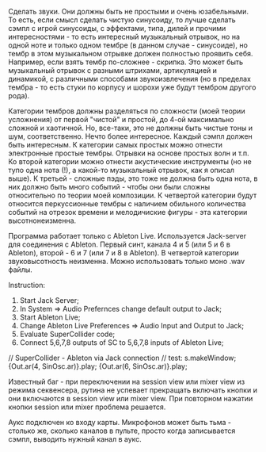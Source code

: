 Сделать звуки. Они должны быть не простыми и очень юзабельными.
То есть, если смысл сделать чистую синусоиду, то лучше сделать сэмпл с игрой синусоиды, с эффектами,
типа, дилей и прочими интересностями - то есть интересный музыкальный отрывок, но на одной ноте и только одном тембре
(в данном случае - синусоиде), но тембр в этом музыкальном отрывке должен полностью проявить себя. Например, если взять тембр
по-сложнее - скрипка. Это может быть музыкальный отрывок с разными штрихами, артикуляцией и динамикой, с различными
способами звукоизвлечения (но в пределах тембра - то есть стуки по корпусу и шорохи уже будут тембром другого рода).

Категории тембров должны разделяться по сложности (моей теории усложнения) от первой "чистой" и простой, до 4-ой
максимально сложной и хаотичной. Но, все-таки, это не должны быть чистые тоны и шум, соответственно.
Нечто более интересное. Каждый сэмпл должен быть интересным. К категории самых простых можно отнести
электронные простые тембры. Отрывки на основе простых волн и т.п. Ко второй категории можно отнести акустические инструменты
(но не тупо одна нота (!), а какой-то музыкальный отрывок, как я описал выше). К третьей - сложные пэды, это тоже не
должна быть одна нота, в них должно быть много событий - чтобы они были сложны относительно по теории моей композиции.
К четвертой категории будут относится перкуссионные тембры с наличием обильного количества событий на отрезок времени и
мелодичиские фигуры - эта категории высотнонеизменна.

Программа работает только с Ableton Live. Используется Jack-server для соединения с Ableton. Первый синт, канала 4 и 5 (или 5 и
6 в Ableton), второй - 6 и 7 (или 7 и 8 в Ableton). В четвертой категории звуковысотность неизменна. Можно использовать только моно .wav файлы.

Instruction:
1) Start Jack Server;
2) In System => Audio Prefernces change default output to Jack;
3) Start Ableton Live;
4) Change Ableton Live Preferences => Audio Input and Output to Jack;
5) Evaluate SuperCollider code;
6) Connect 5,6,7,8 outputs of SC to 5,6,7,8 inputs of Ableton Live;

// SuperCollider - Ableton via Jack connection
// test:
s.makeWindow;
{Out.ar(4, SinOsc.ar)}.play;
{Out.ar(6, SinOsc.ar)}.play;

Известный баг - при переключении на session view или mixer view из режима секвенсера, рутина не успевает прекращать
включать кнопки и они включаются в session view или mixer view. При повторном нажатии кнопки session или mixer проблема решается.

Аукс подключен ко входу карты. Микрофонов может быть тьма - столько же, сколько каналов в пульте, просто когда записывается
сэмпл, выводить нужный канал в аукс.
